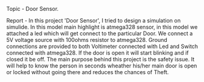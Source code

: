 Topic - Door Sensor.

Report - In this project 'Door Sensor', I tried to design a simulation on simulide. In this model main highlight is atmega328 sensor, in this model we attached a led which will get connect to the particular Door. We connect a 5V voltage source with 100ohms resistor to atmega328. Ground connections are provided to both Voltimeter connected with Led and Switch connected with atmega328. If the door is open it will start blinking and if closed it be off. The main purpose behind this project is the safety issue. It will help to know the person in seconds wheather his/her main door is open or locked without going there and reduces the chances of Theft.
